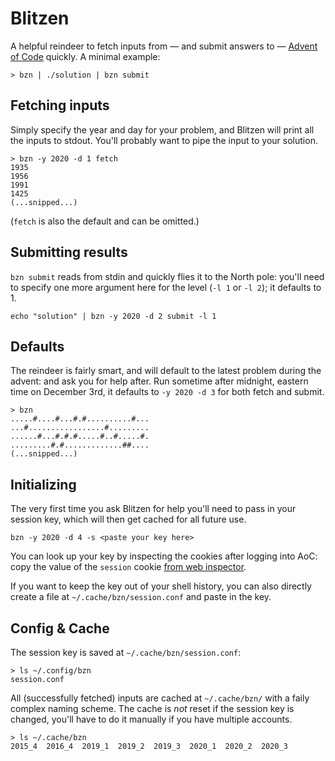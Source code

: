 # Blitzen
A helpful reindeer to fetch inputs from — and submit answers to — [Advent of Code](https://adventofcode.com/) quickly. A minimal example:
```
> bzn | ./solution | bzn submit
```

## Fetching inputs
Simply specify the year and day for your problem, and Blitzen will print all the inputs to stdout. You'll probably want to pipe the input to your solution.
```
> bzn -y 2020 -d 1 fetch
1935
1956
1991
1425
(...snipped...)
```
(`fetch` is also the default and can be omitted.)

## Submitting results
`bzn submit` reads from stdin and quickly flies it to the North pole: you'll need to specify one more argument here for the level (`-l 1` or `-l 2`); it defaults to 1.
```
echo "solution" | bzn -y 2020 -d 2 submit -l 1
```

## Defaults
The reindeer is fairly smart, and will default to the latest problem during the advent: and ask you for help after. Run sometime after midnight, eastern time on December 3rd, it defaults to `-y 2020 -d 3` for both fetch and submit.
```
> bzn
.....#....#...#.#..........#...
...#.................#.........
......#...#.#.#.....#..#.....#.
.........#.#.............##....
(...snipped...)
```

## Initializing
The very first time you ask Blitzen for help you'll need to pass in your session key, which will then get cached for all future use.
```
bzn -y 2020 -d 4 -s <paste your key here>
```

You can look up your key by inspecting the cookies after logging into AoC: copy the value of the `session` cookie [from web inspector](https://developers.google.com/web/tools/chrome-devtools/storage/cookies).

If you want to keep the key out of your shell history, you can also directly create a file at `~/.cache/bzn/session.conf` and paste in the key.
 
## Config & Cache
The session key is saved at `~/.cache/bzn/session.conf`:
```
> ls ~/.config/bzn
session.conf
```

All (successfully fetched) inputs are cached at `~/.cache/bzn/` with a faily complex naming scheme. The cache is *not* reset if the session key is changed, you'll have to do it manually if you have multiple accounts.
```
> ls ~/.cache/bzn
2015_4  2016_4  2019_1  2019_2  2019_3  2020_1  2020_2  2020_3
```


